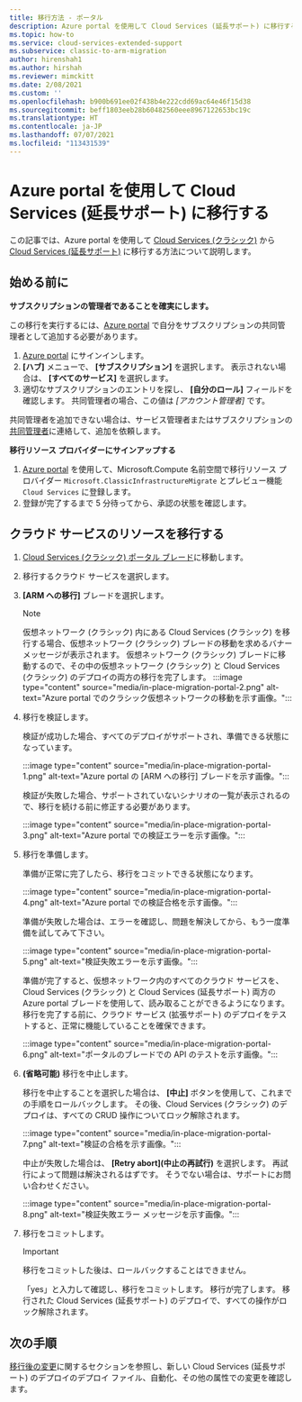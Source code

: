 ```yaml
---
title: 移行方法 - ポータル
description: Azure portal を使用して Cloud Services (延長サポート) に移行する方法
ms.topic: how-to
ms.service: cloud-services-extended-support
ms.subservice: classic-to-arm-migration
author: hirenshah1
ms.author: hirshah
ms.reviewer: mimckitt
ms.date: 2/08/2021
ms.custom: ''
ms.openlocfilehash: b900b691ee02f438b4e222cdd69ac64e46f15d38
ms.sourcegitcommit: beff1803eeb28b60482560eee8967122653bc19c
ms.translationtype: HT
ms.contentlocale: ja-JP
ms.lasthandoff: 07/07/2021
ms.locfileid: "113431539"
---
```

# <a name="migrate-to-cloud-services-extended-support-using-the-azure-portal"></a>Azure portal を使用して Cloud Services (延長サポート) に移行する

この記事では、Azure portal を使用して [Cloud Services (クラシック)](../cloud-services/cloud-services-choose-me.md) から [Cloud Services (延長サポート)](overview.md) に移行する方法について説明します。

## <a name="before-you-begin"></a>始める前に

**サブスクリプションの管理者であることを確実にします。**

この移行を実行するには、[Azure portal](https://portal.azure.com) で自分をサブスクリプションの共同管理者として追加する必要があります。

1. [Azure portal](https://portal.azure.com) にサインインします。
2. **[ハブ]** メニューで、 **[サブスクリプション]** を選択します。 表示されない場合は、 **[すべてのサービス]** を選択します。
3. 適切なサブスクリプションのエントリを探し、 **[自分のロール]** フィールドを確認します。 共同管理者の場合、この値は *[アカウント管理者]* です。

共同管理者を追加できない場合は、サービス管理者またはサブスクリプションの[共同管理者](../role-based-access-control/classic-administrators.md)に連絡して、追加を依頼します。

**移行リソース プロバイダーにサインアップする**

1. [Azure portal](../azure-resource-manager/management/resource-providers-and-types.md#register-resource-provider-1) を使用して、Microsoft.Compute 名前空間で移行リソース プロバイダー `Microsoft.ClassicInfrastructureMigrate` とプレビュー機能 `Cloud Services` に登録します。  
1. 登録が完了するまで 5 分待ってから、承認の状態を確認します。 

## <a name="migrate-your-cloud-service-resources"></a>クラウド サービスのリソースを移行する

1. [Cloud Services (クラシック) ポータル ブレード](https://ms.portal.azure.com/#blade/HubsExtension/BrowseResourceBlade/resourceType/microsoft.classicCompute%2FdomainNames)に移動します。 
2. 移行するクラウド サービスを選択します。
3. **[ARM への移行]** ブレードを選択します。

    > [!NOTE]
    > 仮想ネットワーク (クラシック) 内にある Cloud Services (クラシック) を移行する場合、仮想ネットワーク (クラシック) ブレードの移動を求めるバナー メッセージが表示されます。
    > 仮想ネットワーク (クラシック) ブレードに移動するので、その中の仮想ネットワーク (クラシック) と Cloud Services (クラシック) のデプロイの両方の移行を完了します。
    > :::image type="content" source="media/in-place-migration-portal-2.png" alt-text="Azure portal でのクラシック仮想ネットワークの移動を示す画像。":::
 

4. 移行を検証します。 

    検証が成功した場合、すべてのデプロイがサポートされ、準備できる状態になっています。  

    :::image type="content" source="media/in-place-migration-portal-1.png" alt-text="Azure portal の [ARM への移行] ブレードを示す画像。":::

    検証が失敗した場合、サポートされていないシナリオの一覧が表示されるので、移行を続ける前に修正する必要があります。 

    :::image type="content" source="media/in-place-migration-portal-3.png" alt-text="Azure portal での検証エラーを示す画像。":::

5. 移行を準備します。

    準備が正常に完了したら、移行をコミットできる状態になります。
    
    :::image type="content" source="media/in-place-migration-portal-4.png" alt-text="Azure portal での検証合格を示す画像。"::: 

    準備が失敗した場合は、エラーを確認し、問題を解決してから、もう一度準備を試してみて下さい。 

    :::image type="content" source="media/in-place-migration-portal-5.png" alt-text="検証失敗エラーを示す画像。":::

      準備が完了すると、仮想ネットワーク内のすべてのクラウド サービスを、Cloud Services (クラシック) と Cloud Services (延長サポート) 両方の Azure portal ブレードを使用して、読み取ることができるようになります。 移行を完了する前に、クラウド サービス (拡張サポート) のデプロイをテストすると、正常に機能していることを確保できます。 
 
    :::image type="content" source="media/in-place-migration-portal-6.png" alt-text="ポータルのブレードでの API のテストを示す画像。":::

6.  **(省略可能)** 移行を中止します。 
    
    移行を中止することを選択した場合は、 **[中止]** ボタンを使用して、これまでの手順をロールバックします。 その後、Cloud Services (クラシック) のデプロイは、すべての CRUD 操作についてロック解除されます。

    :::image type="content" source="media/in-place-migration-portal-7.png" alt-text="検証の合格を示す画像。":::

    中止が失敗した場合は、 **[Retry abort]\(中止の再試行\)** を選択します。 再試行によって問題は解決されるはずです。 そうでない場合は、サポートにお問い合わせください。 
 
    :::image type="content" source="media/in-place-migration-portal-8.png" alt-text="検証失敗エラー メッセージを示す画像。":::

7.  移行をコミットします。

    >[!IMPORTANT]
    > 移行をコミットした後は、ロールバックすることはできません。 
    
    「yes」と入力して確認し、移行をコミットします。 移行が完了します。 移行された Cloud Services (延長サポート) のデプロイで、すべての操作がロック解除されます。 

## <a name="next-steps"></a>次の手順

[移行後の変更](post-migration-changes.md)に関するセクションを参照し、新しい Cloud Services (延長サポート) のデプロイのデプロイ ファイル、自動化、その他の属性での変更を確認します。
